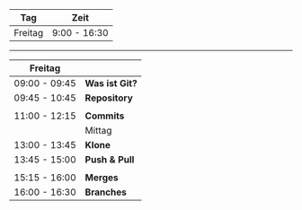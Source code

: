 
|  Tag                 | Zeit           |
|----------------------|----------------|
|  Freitag             |  9:00 - 16:30  |


---


| Freitag              |                          |
|----------------------|--------------------------|
| 09:00 - 09:45        | **Was ist Git?**         |
| 09:45 - 10:45        | **Repository**           |
|                      |                          |
| 11:00 - 12:15        | **Commits**              |
|                      |     Mittag               |
| 13:00 - 13:45        | **Klone**    |
| 13:45 - 15:00        | **Push & Pull**          |
|                      |                          |
| 15:15 - 16:00        | **Merges**               |
| 16:00 - 16:30        | **Branches**             |


